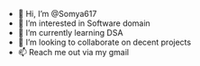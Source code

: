 - 👋 Hi, I’m @Somya617
- 👀 I’m interested in Software domain
- 🌱 I’m currently learning DSA
- 💞️ I’m looking to collaborate on decent projects
- 📫 Reach me out via my gmail 

<!---
Somya617/Somya617 is a ✨ special ✨ repository because its `README.md` (this file) appears on your GitHub profile.
You can click the Preview link to take a look at your changes.
--->
